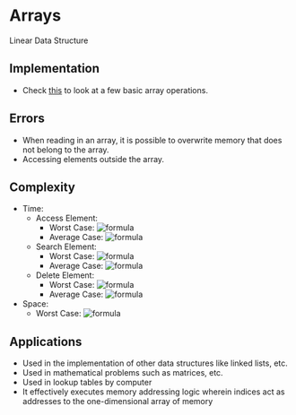 # Arrays

Linear Data Structure

## Implementation
- Check [this](Array.cpp) to look at a few basic array operations.

## Errors
- When reading in an array, it is possible to overwrite memory that does not belong to the array.
- Accessing elements outside the array.

## Complexity
- Time:
    - Access Element:
        - Worst Case: ![formula](https://render.githubusercontent.com/render/math?math=O(1))
        - Average Case: ![formula](https://render.githubusercontent.com/render/math?math=O(1))
    - Search Element:
        - Worst Case: ![formula](https://render.githubusercontent.com/render/math?math=O(n))
        - Average Case: ![formula](https://render.githubusercontent.com/render/math?math=O(n))
    - Delete Element: 
        - Worst Case: ![formula](https://render.githubusercontent.com/render/math?math=O(n))
        - Average Case: ![formula](https://render.githubusercontent.com/render/math?math=O(n))
- Space:
    - Worst Case: ![formula](https://render.githubusercontent.com/render/math?math=O(n))

## Applications
- Used in the implementation of other data structures like linked lists, etc.
- Used in mathematical problems such as matrices, etc.
- Used in lookup tables by computer
- It effectively executes memory addressing logic wherein indices act as addresses to the one-dimensional array of memory